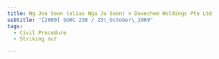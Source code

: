 ```yaml
---
title: Ng Joo Soon (alias Nga Ju Soon) v Dovechem Holdings Pte Ltd 
subtitle: "[2009] SGHC 238 / 23\_October\_2009"
tags:
  - Civil Procedure
  - Striking out

---
```


